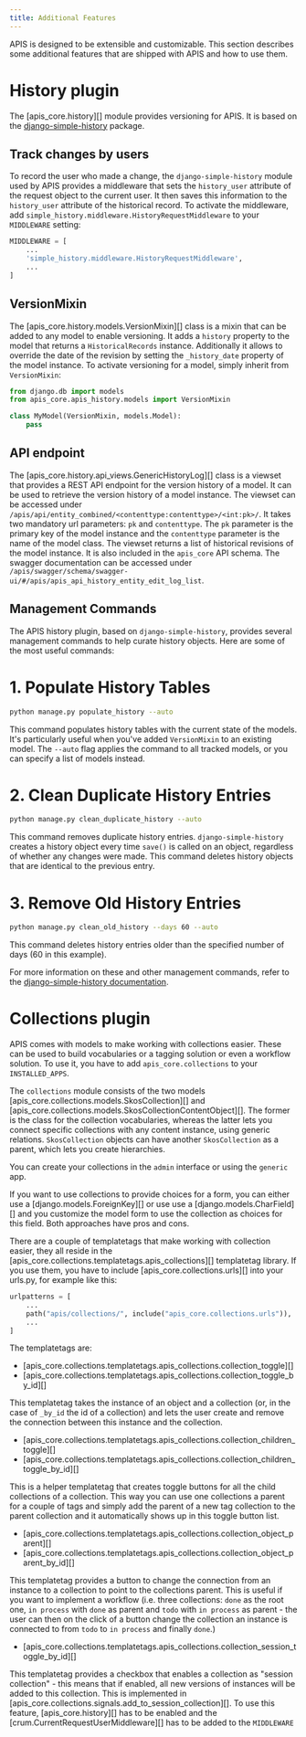 ```yaml
---
title: Additional Features
---
```


APIS is designed to be extensible and customizable. This section
describes some additional features that are shipped with APIS and how to
use them.

# History plugin

The [apis_core.history][] module provides
versioning for APIS. It is based on the
[django-simple-history](https://django-simple-history.readthedocs.io/en/latest/)
package.

## Track changes by users

To record the user who made a change, the
`django-simple-history` module used by APIS provides a
middleware that sets the `history_user` attribute of the
request object to the current user. It then saves this information to
the `history_user` attribute of the historical record. To
activate the middleware, add
`simple_history.middleware.HistoryRequestMiddleware` to your
`MIDDLEWARE` setting:

``` python
MIDDLEWARE = [
    ...
    'simple_history.middleware.HistoryRequestMiddleware',
    ...
]
```

## VersionMixin

The [apis_core.history.models.VersionMixin][] class is a mixin that can be added to any model to enable
versioning. It adds a `history` property to the model that
returns a `HistoricalRecords` instance. Additionally it
allows to override the date of the revision by setting the
`_history_date` property of the model instance. To activate
versioning for a model, simply inherit from `VersionMixin`:

``` python
from django.db import models
from apis_core.apis_history.models import VersionMixin

class MyModel(VersionMixin, models.Model):
    pass
```

## API endpoint

The [apis_core.history.api_views.GenericHistoryLog][] class is a viewset that provides a REST API endpoint for
the version history of a model. It can be used to retrieve the version
history of a model instance. The viewset can be accessed under
`/apis/api/entity_combined/<contenttype:contenttype>/<int:pk>/`.
It takes two mandatory url parameters: `pk` and
`contenttype`. The `pk` parameter is the primary
key of the model instance and the `contenttype` parameter is
the name of the model class. The viewset returns a list of historical
revisions of the model instance. It is also included in the
`apis_core` API schema. The swagger documentation can be
accessed under
`/apis/swagger/schema/swagger-ui/#/apis/apis_api_history_entity_edit_log_list`.

## Management Commands

The APIS history plugin, based on `django-simple-history`,
provides several management commands to help curate history objects.
Here are some of the most useful commands:

# 1. Populate History Tables

``` bash
python manage.py populate_history --auto
```

This command populates history tables with the current state of the
models. It's particularly useful when you've added
`VersionMixin` to an existing model. The
`--auto` flag applies the command to all tracked models, or
you can specify a list of models instead.

# 2. Clean Duplicate History Entries

``` bash
python manage.py clean_duplicate_history --auto
```

This command removes duplicate history entries.
`django-simple-history` creates a history object every time
`save()` is called on an object, regardless of whether any
changes were made. This command deletes history objects that are
identical to the previous entry.

# 3. Remove Old History Entries

``` bash
python manage.py clean_old_history --days 60 --auto
```

This command deletes history entries older than the specified number of
days (60 in this example).

For more information on these and other management commands, refer to
the [django-simple-history
documentation](https://django-simple-history.readthedocs.io/en/latest/utils.html).

# Collections plugin

APIS comes with models to make working with collections easier. These
can be used to build vocabularies or a tagging solution or even a
workflow solution. To use it, you have to add
`apis_core.collections` to your
`INSTALLED_APPS`.

The `collections` module consists of the two models
[apis_core.collections.models.SkosCollection][] and
[apis_core.collections.models.SkosCollectionContentObject][].
The former is the class for the collection
vocabularies, whereas the latter lets you connect specific collections
with any content instance, using generic relations.
`SkosCollection` objects can have another
`SkosCollection` as a parent, which lets you create
hierarchies.

You can create your collections in the `admin` interface or
using the `generic` app.

If you want to use collections to provide choices for a form, you can
either use a [django.models.ForeignKey][] or use use a
[django.models.CharField][] and you
customize the model form to use the collection as choices for this
field. Both approaches have pros and cons.

There are a couple of templatetags that make working with collection
easier, they all reside in the
[apis_core.collections.templatetags.apis_collections][] templatetag library. If you use them, you have to include
[apis_core.collections.urls][] into your
urls.py, for example like this:

``` python
urlpatterns = [
    ...
    path("apis/collections/", include("apis_core.collections.urls")),
    ...
]
```

The templatetags are:

-   [apis_core.collections.templatetags.apis_collections.collection_toggle][]
-   [apis_core.collections.templatetags.apis_collections.collection_toggle_by_id][]

This templatetag takes the instance of an object and a collection (or,
in the case of `_by_id` the id of a collection) and lets
the user create and remove the connection between this instance and the
collection.

-   [apis_core.collections.templatetags.apis_collections.collection_children_toggle][]
-   [apis_core.collections.templatetags.apis_collections.collection_children_toggle_by_id][]

This is a helper templatetag that creates toggle buttons for all the
child collections of a collection. This way you can use one collections
a parent for a couple of tags and simply add the parent of a new tag
collection to the parent collection and it automatically shows up in
this toggle button list.

-   [apis_core.collections.templatetags.apis_collections.collection_object_parent][]
-    [apis_core.collections.templatetags.apis_collections.collection_object_parent_by_id][]

This templatetag provides a button to change the connection from an
instance to a collection to point to the collections parent. This is
useful if you want to implement a workflow (i.e. three collections:
`done` as the root one, `in process` with
`done` as parent and `todo` with `in process` as parent - the user can then on the click of a
button change the collection an instance is connected to from
`todo` to `in process` and finally `done`.)

-   [apis_core.collections.templatetags.apis_collections.collection_session_toggle_by_id][]

This templatetag provides a checkbox that enables a collection as
"session collection" - this means that if enabled, all new versions of
instances will be added to this collection. This is implemented in
[apis_core.collections.signals.add_to_session_collection][].
To use this feature, [apis_core.history][] has to be enabled
and the [crum.CurrentRequestUserMiddleware][] has to be added to the `MIDDLEWARE`
